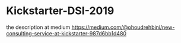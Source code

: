 # Kickstarter-DSI-2019
the description at medium 
https://medium.com/@ohoudrehbini/new-consulting-service-at-kickstarter-987d6bb1d480
